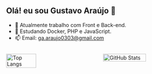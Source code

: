 ## Olá! eu sou Gustavo Araújo 👋

<!--
**gu0303/gu0303** is a ✨ _special_ ✨ repository because its `README.md` (this file) appears on your GitHub profile.

Here are some ideas to get you started:-->

- 🔭 Atualmente trabalho com Front e Back-end.
- 🌱 Estudando Docker, PHP e JavaScript.
- 📫 Email: ga.araujo0303@gmail.com

##
<div style="display: flex; justify-content: space-between; flex-wrap: wrap;">
  <img src="https://github-readme-stats.vercel.app/api/top-langs/?username=gu0303&layout=compact&theme=onedark" alt="Top Langs" style="width: 40%;" />
  <img src="https://github-readme-stats.vercel.app/api?username=gu0303&show_icons=true&theme=onedark" alt="GitHub Stats" style="width: 48%;" />
</div>
